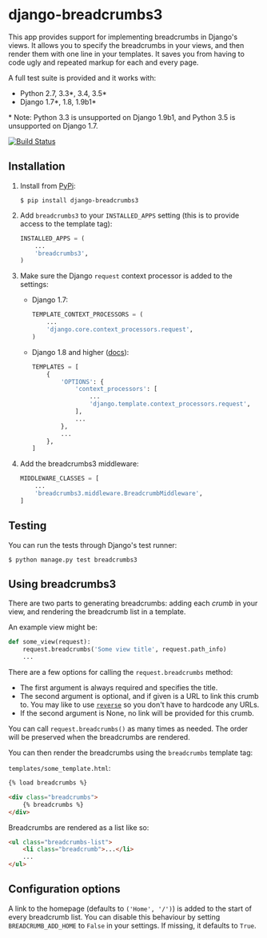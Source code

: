 # django-breadcrumbs3

This app provides support for implementing breadcrumbs in Django's views. It
allows you to specify the breadcrumbs in your views, and then render them with
one line in your templates. It saves you from having to code ugly and repeated
markup for each and every page.

A full test suite is provided and it works with:

* Python 2.7, 3.3\*, 3.4, 3.5\*
* Django 1.7\*, 1.8, 1.9b1\*

\* Note: Python 3.3 is unsupported on Django 1.9b1, and Python 3.5 is unsupported on Django 1.7.

[![Build Status](https://travis-ci.org/sjkingo/django-breadcrumbs3.svg)](https://travis-ci.org/sjkingo/django-breadcrumbs3)

## Installation

1. Install from [PyPi](https://pypi.python.org/pypi/django-breadcrumbs3):
   
   ```
   $ pip install django-breadcrumbs3
   ```

2. Add `breadcrumbs3` to your `INSTALLED_APPS` setting (this is to provide access to the template tag):

   ```python
   INSTALLED_APPS = (
       ...
       'breadcrumbs3',
   )
   ```

3. Make sure the Django `request` context processor is added to the settings:

   * Django 1.7:
   
     ```python
     TEMPLATE_CONTEXT_PROCESSORS = (
         ...
         'django.core.context_processors.request',
     )
     ```

   * Django 1.8 and higher ([docs](https://docs.djangoproject.com/en/1.8/ref/templates/upgrading/#the-templates-settings)):

     ```python
     TEMPLATES = [
         {
             'OPTIONS': {
                 'context_processors': [
                     ...
                     'django.template.context_processors.request',
                 ],
                 ...
             },
             ...
         },
     ]
     ```
   
4. Add the breadcrumbs3 middleware:

   ```python
   MIDDLEWARE_CLASSES = [
       ...
       'breadcrumbs3.middleware.BreadcrumbMiddleware',
   ]
   ```

## Testing

You can run the tests through Django's test runner:

```
$ python manage.py test breadcrumbs3
```

## Using breadcrumbs3

There are two parts to generating breadcrumbs: adding each *crumb* in your
view, and rendering the breadcrumb list in a template.

An example view might be:

```python
def some_view(request):
    request.breadcrumbs('Some view title', request.path_info)
    ...
```

There are a few options for calling the `request.breadcrumbs` method:

* The first argument is always required and specifies the title.
* The second argument is optional, and if given is a URL to link
  this crumb to. You may like to use [`reverse`](https://docs.djangoproject.com/en/stable/ref/urlresolvers/#reverse) so
  you don't have to hardcode any URLs.
* If the second argument is None, no link will be provided for this crumb.

You can call `request.breadcrumbs()` as many times as needed. The order will be
preserved when the breadcrumbs are rendered.

You can then render the breadcrumbs using the `breadcrumbs` template tag:

`templates/some_template.html`:

```html
{% load breadcrumbs %}

<div class="breadcrumbs">
    {% breadcrumbs %}
</div>
```

Breadcrumbs are rendered as a list like so:

```html
<ul class="breadcrumbs-list">
    <li class="breadcrumb">...</li>
    ...
</ul>
```

## Configuration options

A link to the homepage (defaults to `('Home', '/')`) is added to the start of
every breadcrumb list. You can disable this behaviour by setting
`BREADCRUMB_ADD_HOME` to `False` in your settings. If missing, it defaults to
`True`.
